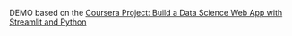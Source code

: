 DEMO based on the [Coursera Project: Build a Data Science Web App with Streamlit and Python](https://www.coursera.org/learn/data-science-streamlit-python/home/)  
